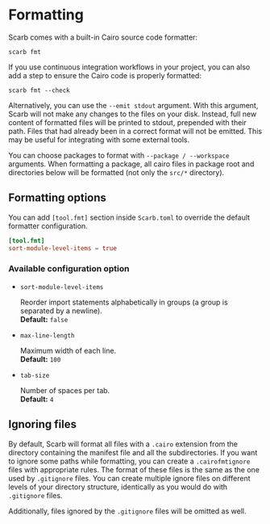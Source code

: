 # Formatting

Scarb comes with a built-in Cairo source code formatter:

```shell
scarb fmt
```

If you use continuous integration workflows in your project, you can also add a step to ensure the Cairo code is
properly formatted:

```shell
scarb fmt --check
```

Alternatively, you can use the `--emit stdout` argument.
With this argument, Scarb will not make any changes to the files on your disk.
Instead, full new content of formatted files will be printed to stdout, prepended with their path.
Files that had already been in a correct format will not be emitted.
This may be useful for integrating with some external tools.

You can choose packages to format with `--package / --workspace` arguments.
When formatting a package, all cairo files in package root and directories below will be formatted (not only the `src/*` directory).

## Formatting options

You can add `[tool.fmt]` section inside `Scarb.toml` to override the default formatter configuration.

```toml
[tool.fmt]
sort-module-level-items = true
```

### Available configuration option

- `sort-module-level-items`

  Reorder import statements alphabetically in groups (a group is separated by a newline).\
  **Default:** `false`

- `max-line-length`

  Maximum width of each line.\
  **Default:** `100`

- `tab-size`

  Number of spaces per tab.\
  **Default:** `4`

## Ignoring files

By default, Scarb will format all files with a `.cairo` extension from the directory containing the manifest file
and all the subdirectories.
If you want to ignore some paths while formatting, you can create a `.cairofmtignore` files with appropriate rules.
The format of these files is the same as the one used by `.gitignore` files.
You can create multiple ignore files on different levels of your directory structure, identically as you would do with
`.gitignore` files.

Additionally, files ignored by the `.gitignore` files will be omitted as well.

